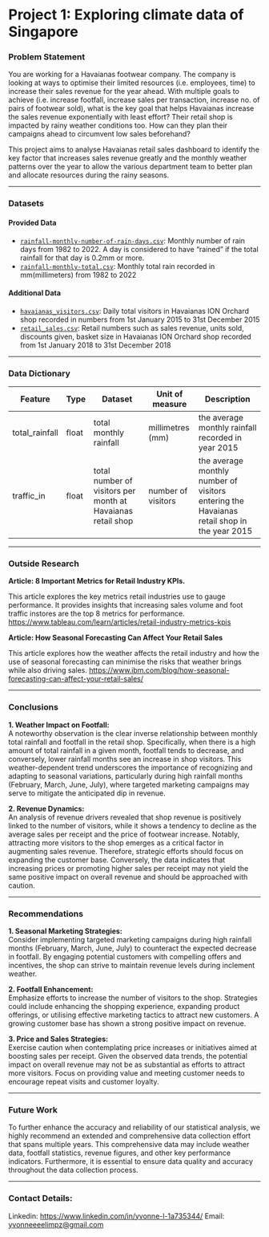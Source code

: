 # Project 1: Exploring climate data of Singapore


### Problem Statement

You are working for a Havaianas footwear company. The company is looking at ways to optimise their limited resources (i.e. employees, time) to increase their sales revenue for the year ahead. With multiple goals to achieve (i.e. increase footfall, increase sales per transaction, increase no. of pairs of footwear sold), what is the key goal that helps Havaianas increase the sales revenue exponentially with least effort? Their retail shop is impacted by rainy weather conditions too. How can they plan their campaigns ahead to circumvent low sales beforehand?

This project aims to analyse Havaianas retail sales dashboard to identify the key factor that increases sales revenue greatly and the monthly weather patterns over the year to allow the various department team to better plan and allocate resources during the rainy seasons.

---

### Datasets

#### Provided Data

* [`rainfall-monthly-number-of-rain-days.csv`](./data/rainfall-monthly-number-of-rain-days.csv): Monthly number of rain days from 1982 to 2022. A day is considered to have “rained” if the total rainfall for that day is 0.2mm or more.
* [`rainfall-monthly-total.csv`](./data/rainfall-monthly-total.csv): Monthly total rain recorded in mm(millimeters) from 1982 to 2022

#### Additional Data
* [`havaianas_visitors.csv`](../data/havaianas_visitors.csv): Daily total visitors in Havaianas ION Orchard shop recorded in numbers from 1st January 2015 to 31st December 2015
* [`retail_sales.csv`](../data/retail_sales.csv): Retail numbers such as sales revenue, units sold, discounts given, basket size in Havaianas ION Orchard shop recorded from 1st January 2018 to 31st December 2018

---

### Data Dictionary

|Feature|Type|Dataset|Unit of measure|Description  
|---|---|---|---|---|
|total_rainfall|float|total monthly rainfall|millimetres (mm)|the average monthly rainfall recorded in year 2015|  
|traffic_in|float|total number of visitors per month at Havaianas retail shop|number of visitors|the average monthly number of visitors entering the Havaianas retail shop in the year 2015| 


---

### Outside Research

**Article: 8 Important Metrics for Retail Industry KPIs.**

This article explores the key metrics retail industries use to gauge performance. It provides insights that increasing sales volume and foot traffic instores are the top 8 metrics for performance.
https://www.tableau.com/learn/articles/retail-industry-metrics-kpis


**Article: How Seasonal Forecasting Can Affect Your Retail Sales**

This article explores how the weather affects the retail industry and how the use of seasonal forecasting can minimise the risks that weather brings while also driving sales.
https://www.ibm.com/blog/how-seasonal-forecasting-can-affect-your-retail-sales/


---

### Conclusions

**1. Weather Impact on Footfall:**  
A noteworthy observation is the clear inverse relationship between monthly total rainfall and footfall in the retail shop. Specifically, when there is a high amount of total rainfall in a given month, footfall tends to decrease, and conversely, lower rainfall months see an increase in shop visitors.
This weather-dependent trend underscores the importance of recognizing and adapting to seasonal variations, particularly during high rainfall months (February, March, June, July), where targeted marketing campaigns may serve to mitigate the anticipated dip in revenue.  
  
  
**2. Revenue Dynamics:**  
An analysis of revenue drivers revealed that shop revenue is positively linked to the number of visitors, while it shows a tendency to decline as the average sales per receipt and the price of footwear increase.
Notably, attracting more visitors to the shop emerges as a critical factor in augmenting sales revenue. Therefore, strategic efforts should focus on expanding the customer base.
Conversely, the data indicates that increasing prices or promoting higher sales per receipt may not yield the same positive impact on overall revenue and should be approached with caution. 
  

---

### Recommendations

**1. Seasonal Marketing Strategies:**  
Consider implementing targeted marketing campaigns during high rainfall months (February, March, June, July) to counteract the expected decrease in footfall. By engaging potential customers with compelling offers and incentives, the shop can strive to maintain revenue levels during inclement weather.  
  
**2. Footfall Enhancement:**  
Emphasize efforts to increase the number of visitors to the shop. Strategies could include enhancing the shopping experience, expanding product offerings, or utilising effective marketing tactics to attract new customers. A growing customer base has shown a strong positive impact on revenue.  
  
**3. Price and Sales Strategies:**  
Exercise caution when contemplating price increases or initiatives aimed at boosting sales per receipt. Given the observed data trends, the potential impact on overall revenue may not be as substantial as efforts to attract more visitors. Focus on providing value and meeting customer needs to encourage repeat visits and customer loyalty.

---

### Future Work

To further enhance the accuracy and reliability of our statistical analysis, we highly recommend an extended and comprehensive data collection effort that spans multiple years. This comprehensive data may include weather data, footfall statistics, revenue figures, and other key performance indicators. Furthermore, it is essential to ensure data quality and accuracy throughout the data collection process.


---

### Contact Details:
Linkedin: https://www.linkedin.com/in/yvonne-l-1a735344/
Email: yvonneeeelimpz@gmail.com
